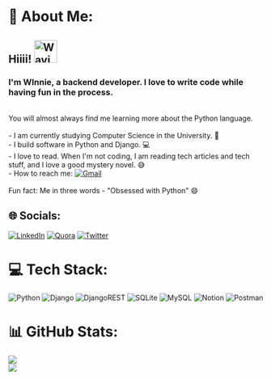 # 💫 About Me:
## Hiiii! <img src="https://raw.githubusercontent.com/nixin72/nixin72/master/wave.gif" alt="Waving hand animated gif" height="45" width="45" style="max-width: 100%; display: inline-block;" data-target="animated-image.originalImage">  <br><h3>I'm WInnie, a backend developer. I love to write code while having fun in the process.</h3> <br>You will almost always find me learning more about the Python language.<br><br>- I am currently studying Computer Science in the University. :book: <br>- I build software in Python and Django. :computer: <br>- I love to read. When I'm not coding, I am reading tech articles and tech stuff, and I love a good mystery novel. :sweat_smile:<br>- How to reach me: [![Gmail](https://img.shields.io/badge/Gmail-D14836?style=flat&logo=gmail&logoColor=white)](mailto:winifredigboama@gmail.com)  <br><br>Fun fact: Me in three words - "Obsessed with Python" :smile: <br>


## 🌐 Socials:
[![LinkedIn](https://img.shields.io/badge/LinkedIn-%230077B5.svg?logo=linkedin&logoColor=white)](https://linkedin.com/in/winifred-igboama-39a8b8190) [![Quora](https://img.shields.io/badge/Quora-%23B92B27.svg?logo=Quora&logoColor=white)](https://quora.com/profile/Winifred-Igboama) [![Twitter](https://img.shields.io/badge/Twitter-%231DA1F2.svg?logo=Twitter&logoColor=white)](https://twitter.com/@__WinnieFred__) 

# 💻 Tech Stack:
![Python](https://img.shields.io/badge/python-3670A0?style=plastic&logo=python&logoColor=ffdd54) ![Django](https://img.shields.io/badge/django-%23092E20.svg?style=plastic&logo=django&logoColor=white) ![DjangoREST](https://img.shields.io/badge/DJANGO-REST-ff1709?style=plastic&logo=django&logoColor=white&color=ff1709&labelColor=gray) ![SQLite](https://img.shields.io/badge/sqlite-%2307405e.svg?style=plastic&logo=sqlite&logoColor=white) ![MySQL](https://img.shields.io/badge/mysql-%2300f.svg?style=plastic&logo=mysql&logoColor=white) ![Notion](https://img.shields.io/badge/Notion-%23000000.svg?style=plastic&logo=notion&logoColor=white) ![Postman](https://img.shields.io/badge/Postman-FF6C37?style=plastic&logo=postman&logoColor=white)
# 📊 GitHub Stats:
![](https://github-readme-stats.vercel.app/api?username=Winnie-Fred&theme=blueberry&hide_border=false&include_all_commits=true&count_private=true)<br/>
![](https://github-readme-streak-stats.herokuapp.com/?user=Winnie-Fred&theme=blueberry&hide_border=false)<br/>

